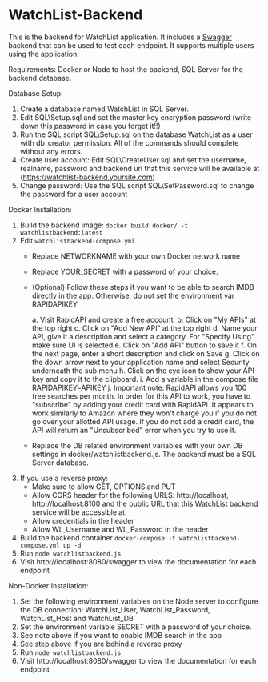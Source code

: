 # WatchList-Backend
This is the backend for WatchList application. It includes a [Swagger](https://swagger.io/) backend that can be used to test each endpoint. It supports multiple users using the application.

Requirements: Docker or Node to host the backend, SQL Server for the backend database.

Database Setup:

1. Create a database named WatchList in SQL Server.
1. Edit SQL\Setup.sql and set the master key encryption password (write down this password in case you forget it!!)
1. Run the SQL script SQL\Setup.sql on the database WatchList as a user with db_creator permission. All of the commands should complete without any errors.
1. Create user account: Edit SQL\CreateUser.sql and set the username, realname, password and backend url that this service will be available at (https://watchlist-backend.yoursite.com)
1. Change password: Use the SQL script SQL\SetPassword.sql to change the password for a user account

Docker Installation:

1. Build the backend image: `docker build docker/ -t watchlistbackend:latest`
1. Edit `watchlistbackend-compose.yml`
   - Replace NETWORKNAME with your own Docker network name
   - Replace YOUR_SECRET with a password of your choice.
   - (Optional) Follow these steps if you want to be able to search IMDB directly in the app. Otherwise, do not set the environment var RAPIDAPIKEY
   
     a. Visit [RapidAPI](rapidapi.com) and create a free account.
     b. Click on "My APIs" at the top right
     c. Click on "Add New API" at the top right
     d. Name your API, give it a description and select a category. For "Specify Using" make sure UI is selected
     e. Click on "Add API" button to save it
     f. On the next page, enter a short description and click on Save
     g. Click on the down arrow next to your application name and select Security underneath the sub menu
     h. Click on the eye icon to show your API key and copy it to the clipboard.
     i. Add a variable in the compose file RAPIDAPIKEY=APIKEY
     j. Important note: RapidAPI allows you 100 free searches per month. In order for this API to work, you have to "subscribe" by adding your credit card with RapidAPI. It appears to work similarly to Amazon where they won't charge you if you do not go over your allotted API usage. If you do not add a credit card, the API will return an "Unsubscribed" error when you try to use it.
   - Replace the DB related environment variables with your own DB settings in docker/watchlistbackend.js. The backend must be a SQL Server database.
1. If you use a reverse proxy:
   - Make sure to allow GET, OPTIONS and PUT
   - Allow CORS header for the following URLS: http://localhost, http://localhost:8100 and the public URL that this WatchList backend service will be accessible at.
   - Allow credentials in the header
   - Allow WL_Username and WL_Password in the header
1. Build the backend container `docker-compose -f watchlistbackend-compose.yml up -d`
1. Run `node watchlistbackend.js`
1. Visit http://localhost:8080/swagger to view the documentation for each endpoint

Non-Docker Installation:

1. Set the following environment variables on the Node server to configure the DB connection: WatchList_User, WatchList_Password, WatchList_Host and WatchList_DB
1. Set the environment variable SECRET with a password of your choice.
1. See note above if you want to enable IMDB search in the app
1. See step above if you are behind a reverse proxy
1. Run `node watchlistbackend.js`
1. Visit http://localhost:8080/swagger to view the documentation for each endpoint